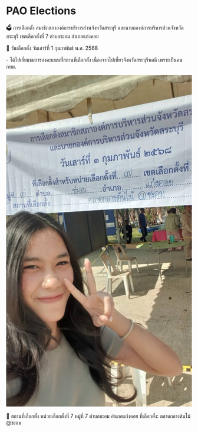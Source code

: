 # **PAO Elections** #
<p> </p>
🗳️ การเลือกตั้ง สมาชิกสภาองค์การบริหารส่วนจังหวัดสระบุรี และนายกองค์การบริหารส่วนจังหวัดสระบุรี  เขตเลือกตั้งที่ 7 ตำบลชะอม อำเภอแก่งคอย
<p> </p>
📅 วันเลือกตั้ง วันเสาร์ที่ 1 กุมภาพันธ์ พ.ศ. 2568
<p> </p>
- ได้ไปเยี่ยมชมการลงคะแนนที่่สถานที่เลือกตั้ง เนื่องจากไปเที่ยวจังหวัดสระบุรีพอดี เพราะเป็นคน กทม.
<p> </p>

![image1](Img/pao-1-2-2023.jpg) 
<p> </p>
📍 สถานที่เลือกตั้ง
หน่วยเลือกตั้งที่ 7
หมู่ที่ 7 ตำบลชะอม อำเภอแก่งคอย 
ที่เลือกตั้ง: ตลาดกลางต้นไม้ @ชะอม
